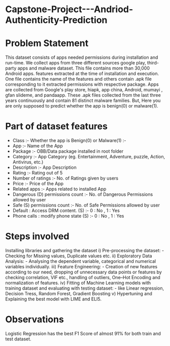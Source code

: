 # Capstone-Project---Andriod-Authenticity-Prediction
#  Problem Statement
This dataset consists of apps needed permissions during installation and run-time. We collect apps from three different sources google play, third-party apps and malware dataset. This file contains more than 30,000 Android apps. features extracted at the time of installation and execution. One file contains the name of the features and others contain .apk file corresponding to it extracted permissions with respective package. Apps are collected from Google's play store, hiapk, app china, Android, mumayi , gfan slideme, and pandaapp. These .apk files collected from the last three years continuously and contain 81 distinct malware families. But, Here you are only supposed to predict whether the app is benign(0) or malware(1).
# Part of dataset features
* Class :- Whether the app is Benign(0) or Malware(1) :-
* App :- Name of the App
* Package :- OBB/Data package installed in root folder
* Category :- App Category (eg. Entertainment, Adventure, puzzle, Action, Antivirus, etc.)
* Description :- App Description
* Rating :- Rating out of 5
* Number of ratings :- No. of Ratings given by users
* Price :- Price of the App
* Related apps :- Apps related to installed App
* Dangerous (D) permissions count :- No. of Dangerous Permissions allowed by user
* Safe (S) permissions count :- No. of Safe Permissions allowed by user
* Default : Access DRM content. (S) :- 0 : No , 1 : Yes
* Phone calls : modify phone state (S) :- 0 : No , 1 : Yes
#  Steps involved
Installing libraries and gathering the dataset
i) Pre-processing the dataset: - Checking for Missing values, Duplicate values etc.
ii) Exploratory Data Analysis: - Analysing the dependent variable, categorical and numerical variables individually.
iii) Feature Engineering: - Creation of new features according to our need, dropping of unnecessary data points or features by checking correlation, VIF etc., handling of outliers, One–Hot Encoding and normalization of features.
iv) Fitting of Machine Learning models with training dataset and evaluating with testing dataset: - like Linear regression, Decision Tress, Random Forest, Gradient Boosting
v) Hypertuning and Explaining the best model with LIME and ELI5.
# Observations
Logistic Regression has the best F1 Score of almost 91% for both train and test dataset. 
